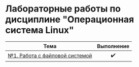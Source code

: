 # Лабораторные работы по дисциплине "Операционная система Linux"
| Тема | Выполнение |
| --------|---------|
| [№1. Работа с файловой системой]() | <center>✔️</center> ||